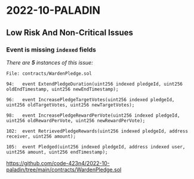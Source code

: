 # 2022-10-PALADIN

## Low Risk And Non-Critical Issues

### Event is missing `indexed` fields

_There are **5** instances of this issue:_

```solidity
File: contracts/WardenPledge.sol

94:   event ExtendPledgeDuration(uint256 indexed pledgeId, uint256 oldEndTimestamp, uint256 newEndTimestamp);

96:   event IncreasePledgeTargetVotes(uint256 indexed pledgeId, uint256 oldTargetVotes, uint256 newTargetVotes);

98:   event IncreasePledgeRewardPerVote(uint256 indexed pledgeId, uint256 oldRewardPerVote, uint256 newRewardPerVote);

102:  event RetrievedPledgeRewards(uint256 indexed pledgeId, address receiver, uint256 amount);

105:  event Pledged(uint256 indexed pledgeId, address indexed user, uint256 amount, uint256 endTimestamp);
```

https://github.com/code-423n4/2022-10-paladin/tree/main/contracts/WardenPledge.sol
